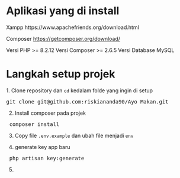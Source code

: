<h1>Aplikasi yang di install</h1>
Xampp
https://www.apachefriends.org/download.html

Composer
https://getcomposer.org/download/

Versi PHP >= 8.2.12
Versi Composer >= 2.6.5
Versi Database MySQL

<h1>Langkah setup projek</h1>
1. Clone repository dan <code>cd</code> kedalam folde yang ingin di setup
<pre>git clone git@github.com:riskiananda90/Ayo_Makan.git</pre>

2. Install composer pada projek
<pre> composer install</pre>

3. Copy file <code>.env.example</code> dan ubah file menjadi <code>env</code>

4. generate key app baru
<pre> php artisan key:generate </pre>

5. 
